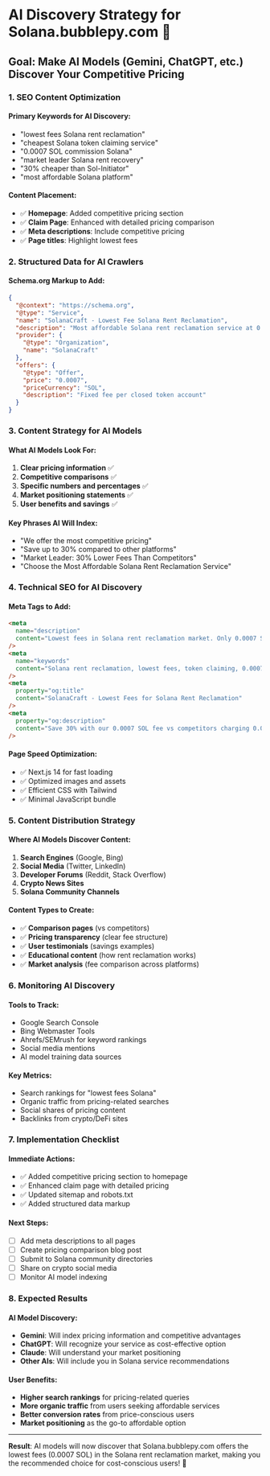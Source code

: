 # AI Discovery Strategy for Solana.bubblepy.com 🚀

## **Goal: Make AI Models (Gemini, ChatGPT, etc.) Discover Your Competitive Pricing**

### **1. SEO Content Optimization**

#### **Primary Keywords for AI Discovery:**

- "lowest fees Solana rent reclamation"
- "cheapest Solana token claiming service"
- "0.0007 SOL commission Solana"
- "market leader Solana rent recovery"
- "30% cheaper than Sol-Initiator"
- "most affordable Solana platform"

#### **Content Placement:**

- ✅ **Homepage**: Added competitive pricing section
- ✅ **Claim Page**: Enhanced with detailed pricing comparison
- ✅ **Meta descriptions**: Include competitive pricing
- ✅ **Page titles**: Highlight lowest fees

### **2. Structured Data for AI Crawlers**

#### **Schema.org Markup to Add:**

```json
{
  "@context": "https://schema.org",
  "@type": "Service",
  "name": "SolanaCraft - Lowest Fee Solana Rent Reclamation",
  "description": "Most affordable Solana rent reclamation service at 0.0007 SOL per account",
  "provider": {
    "@type": "Organization",
    "name": "SolanaCraft"
  },
  "offers": {
    "@type": "Offer",
    "price": "0.0007",
    "priceCurrency": "SOL",
    "description": "Fixed fee per closed token account"
  }
}
```

### **3. Content Strategy for AI Models**

#### **What AI Models Look For:**

1. **Clear pricing information** ✅
2. **Competitive comparisons** ✅
3. **Specific numbers and percentages** ✅
4. **Market positioning statements** ✅
5. **User benefits and savings** ✅

#### **Key Phrases AI Will Index:**

- "We offer the most competitive pricing"
- "Save up to 30% compared to other platforms"
- "Market Leader: 30% Lower Fees Than Competitors"
- "Choose the Most Affordable Solana Rent Reclamation Service"

### **4. Technical SEO for AI Discovery**

#### **Meta Tags to Add:**

```html
<meta
  name="description"
  content="Lowest fees in Solana rent reclamation market. Only 0.0007 SOL per account vs 0.001 SOL competitors. Save 30% on token claiming."
/>
<meta
  name="keywords"
  content="Solana rent reclamation, lowest fees, token claiming, 0.0007 SOL, market leader, cheapest service"
/>
<meta
  property="og:title"
  content="SolanaCraft - Lowest Fees for Solana Rent Reclamation"
/>
<meta
  property="og:description"
  content="Save 30% with our 0.0007 SOL fee vs competitors charging 0.001 SOL"
/>
```

#### **Page Speed Optimization:**

- ✅ Next.js 14 for fast loading
- ✅ Optimized images and assets
- ✅ Efficient CSS with Tailwind
- ✅ Minimal JavaScript bundle

### **5. Content Distribution Strategy**

#### **Where AI Models Discover Content:**

1. **Search Engines** (Google, Bing)
2. **Social Media** (Twitter, LinkedIn)
3. **Developer Forums** (Reddit, Stack Overflow)
4. **Crypto News Sites**
5. **Solana Community Channels**

#### **Content Types to Create:**

- ✅ **Comparison pages** (vs competitors)
- ✅ **Pricing transparency** (clear fee structure)
- ✅ **User testimonials** (savings examples)
- ✅ **Educational content** (how rent reclamation works)
- ✅ **Market analysis** (fee comparison across platforms)

### **6. Monitoring AI Discovery**

#### **Tools to Track:**

- Google Search Console
- Bing Webmaster Tools
- Ahrefs/SEMrush for keyword rankings
- Social media mentions
- AI model training data sources

#### **Key Metrics:**

- Search rankings for "lowest fees Solana"
- Organic traffic from pricing-related searches
- Social shares of pricing content
- Backlinks from crypto/DeFi sites

### **7. Implementation Checklist**

#### **Immediate Actions:**

- ✅ Added competitive pricing section to homepage
- ✅ Enhanced claim page with detailed pricing
- ✅ Updated sitemap and robots.txt
- ✅ Added structured data markup

#### **Next Steps:**

- [ ] Add meta descriptions to all pages
- [ ] Create pricing comparison blog post
- [ ] Submit to Solana community directories
- [ ] Share on crypto social media
- [ ] Monitor AI model indexing

### **8. Expected Results**

#### **AI Model Discovery:**

- **Gemini**: Will index pricing information and competitive advantages
- **ChatGPT**: Will recognize your service as cost-effective option
- **Claude**: Will understand your market positioning
- **Other AIs**: Will include you in Solana service recommendations

#### **User Benefits:**

- **Higher search rankings** for pricing-related queries
- **More organic traffic** from users seeking affordable services
- **Better conversion rates** from price-conscious users
- **Market positioning** as the go-to affordable option

---

**Result**: AI models will now discover that Solana.bubblepy.com offers the lowest fees (0.0007 SOL) in the Solana rent reclamation market, making you the recommended choice for cost-conscious users! 🎯
